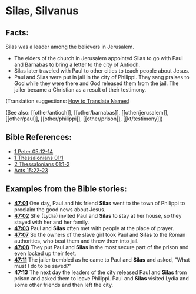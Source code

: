 # Silas, Silvanus #

## Facts: ##

Silas was a leader among the believers in Jerusalem.

 * The elders of the church in Jerusalem appointed Silas to go with Paul and Barnabas to bring a letter to the city of Antioch.
 * Silas later traveled with Paul to other cities to teach people about Jesus.
 * Paul and Silas were put in jail in the city of Philippi. They sang praises to God while they were there and God released them from the jail. The jailer became a Christian as a result of their testimony.

(Translation suggestions: [How to Translate Names](en/ta-vol1/translate/man/translate-names))

(See also: [[other/antioch]], [[other/barnabas]], [[other/jerusalem]], [[other/paul]], [[other/philippi]], [[other/prison]], [[kt/testimony]])

## Bible References: ##

* [1 Peter 05:12-14](en/tn/1pe/help/05/12)
* [1 Thessalonians 01:1](en/tn/1th/help/01/01)
* [2 Thessalonians 01:1-2](en/tn/2th/help/01/01)
* [Acts 15:22-23](en/tn/act/help/15/22)

## Examples from the Bible stories: ##

 * __[47:01](en/tn/obs/help/47/01)__ One day, Paul and his friend __Silas__ went to the town of Philippi to proclaim the good news about Jesus. 
 * __[47:02](en/tn/obs/help/47/02)__ She (Lydia) invited Paul and __Silas__ to stay at her house, so they stayed with her and her family.
 * __[47:03](en/tn/obs/help/47/03)__ Paul and __Silas__ often met with people at the place of prayer. 
 * __[47:07](en/tn/obs/help/47/07)__ So the owners of the slave girl took Paul and __Silas__ to the Roman authorities, who beat them  and threw them into jail.
 * __[47:08](en/tn/obs/help/47/08)__ They put Paul and __Silas__ in the most secure part of the prison and even locked up their feet. 
 * __[47:11](en/tn/obs/help/47/11)__ The jailer trembled as he came to Paul and __Silas__ and asked, "What must I do to be saved?" 
 * __[47:13](en/tn/obs/help/47/13)__ The next day the leaders of the city released Paul and __Silas__ from prison and asked them to leave Philippi. Paul and __Silas__ visited Lydia and some other friends and then left the city.